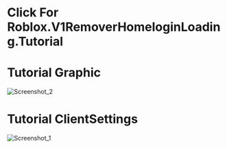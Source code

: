 # Click For Roblox.V1RemoverHomeloginLoading.Tutorial

# Tutorial Graphic
![Screenshot_2](https://github.com/user-attachments/assets/ddfeeed1-b200-4a23-ab3a-6a7a7656960b)

# Tutorial ClientSettings
![Screenshot_1](https://github.com/user-attachments/assets/6ff5afc3-f2bd-4e11-8fa4-97e1bb577aac)
